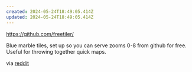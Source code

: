 ```yaml
---
created: 2024-05-24T18:49:05.414Z
updated: 2024-05-24T18:49:05.414Z
---
```

https://github.com/freetiler/

Blue marble tiles, set up so you can serve zooms 0-8 from github for free. Useful for throwing together quick maps.

via [reddit](https://www.reddit.com/r/javascript/comments/1cz8us6/npm_nasa_tile_packages_comes_with_unlimited_free/)